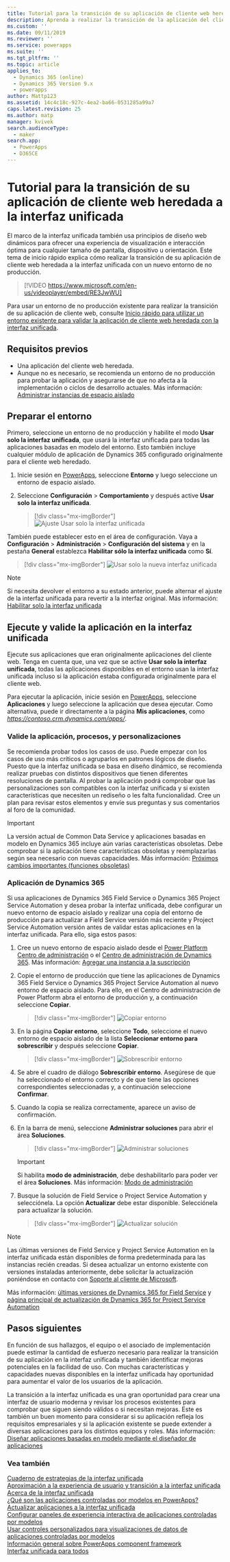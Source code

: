 ```yaml
---
title: Tutorial para la transición de su aplicación de cliente web heredada a la interfaz unificada | MicrosoftDocs
description: Aprenda a realizar la transición de la aplicación del cliente web heredado a la interfaz unificada
ms.custom: ''
ms.date: 09/11/2019
ms.reviewer: ''
ms.service: powerapps
ms.suite: ''
ms.tgt_pltfrm: ''
ms.topic: article
applies_to:
  - Dynamics 365 (online)
  - Dynamics 365 Version 9.x
  - powerapps
author: Mattp123
ms.assetid: 14c4c18c-927c-4ea2-ba66-0531285a99a7
caps.latest.revision: 25
ms.author: matp
manager: kvivek
search.audienceType:
  - maker
search.app:
  - PowerApps
  - D365CE
---
```

# <a name="quick-start-for-transitioning-your-legacy-web-client-application-to-unified-interface"></a>Tutorial para la transición de su aplicación de cliente web heredada a la interfaz unificada

El marco de la interfaz unificada también usa principios de diseño web dinámicos para ofrecer una experiencia de visualización e interacción óptima para cualquier tamaño de pantalla, dispositivo u orientación. Este tema de inicio rápido explica cómo realizar la transición de su aplicación de cliente web heredada a la interfaz unificada con un nuevo entorno de no producción. 

> [!VIDEO https://www.microsoft.com/en-us/videoplayer/embed/RE3JwWU]

Para usar un entorno de no producción existente para realizar la transición de su aplicación de cliente web, consulte [Inicio rápido para utilizar un entorno existente para validar la aplicación de cliente web heredada con la interfaz unificada](transition-web-app-existing.md). 
## <a name="prerequisites"></a>Requisitos previos
- Una aplicación del cliente web heredada. 
- Aunque no es necesario, se recomienda un entorno de no producción para probar la aplicación y asegurarse de que no afecta a la implementación o ciclos de desarrollo actuales. Más información: [Administrar instancias de espacio aislado](/dynamics365/admin/manage-sandbox-instances)

## <a name="prepare-the-environment"></a>Preparar el entorno
Primero, seleccione un entorno de no producción y habilite el modo **Usar solo la interfaz unificada**, que usará la interfaz unificada para todas las aplicaciones basadas en modelo del entorno. Esto también incluye cualquier módulo de aplicación de Dynamics 365 configurado originalmente para el cliente web heredado.

1. Inicie sesión en [PowerApps](https://web.powerapps.com/?utm_source=padocs&utm_medium=linkinadoc&utm_campaign=referralsfromdoc), seleccione **Entorno** y luego seleccione un entorno de espacio aislado. 

2. Seleccione **Configuración** > **Comportamiento** y después active **Usar solo la interfaz unificada**.

   > [!div class="mx-imgBorder"] 
   > ![Ajuste Usar solo la interfaz unificada](media/use-unified-interface-only-pac.png)

También puede establecer esto en el área de configuración. Vaya a **Configuración** > **Administración** > **Configuración del sistema** y en la pestaña **General** establezca **Habilitar sólo la interfaz unificada** como **Sí**.

> [!div class="mx-imgBorder"] 
> ![Usar solo la nueva interfaz unificada](media/use-unified-interface-only.png "Usar solo la nueva interfaz unificada")


> [!NOTE]
> Si necesita devolver el entorno a su estado anterior, puede alternar el ajuste de la interfaz unificada para revertir a la interfaz original. Más información: [Habilitar solo la interfaz unificada](/dynamics365/customer-engagement/admin/enable-unified-interface-only)

## <a name="run-and-validate-your-application-in-the-unified-interface"></a>Ejecute y valide la aplicación en la interfaz unificada
Ejecute sus aplicaciones que eran originalmente aplicaciones del cliente web. Tenga en cuenta que, una vez que se active **Usar solo la interfaz unificada**, todas las aplicaciones disponibles en el entorno usan la interfaz unificada incluso si la aplicación estaba configurada originalmente para el cliente web.

Para ejecutar la aplicación, inicie sesión en [PowerApps](https://web.powerapps.com/?utm_source=padocs&utm_medium=linkinadoc&utm_campaign=referralsfromdoc), seleccione **Aplicaciones** y luego seleccione la aplicación que desea ejecutar. Como alternativa, puede ir directamente a la página **Mis aplicaciones**, como *https://contoso.crm.dynamics.com/apps/*.

### <a name="validate-your-app-processes-and-customizations"></a>Valide la aplicación, procesos, y personalizaciones 
Se recomienda probar todos los casos de uso. Puede empezar con los casos de uso más críticos o agruparlos en patrones lógicos de diseño. Puesto que la interfaz unificada se basa en diseño dinámico, se recomienda realizar pruebas con distintos dispositivos que tienen diferentes resoluciones de pantalla. Al probar la aplicación podrá comprobar que las personalizaciones son compatibles con la interfaz unificada y si existen características que necesiten un rediseño o les falta funcionalidad. Cree un plan para revisar estos elementos y envíe sus preguntas y sus comentarios al foro de la comunidad. 

> [!IMPORTANT]
> La versión actual de Common Data Service y aplicaciones basadas en modelo en Dynamics 365 incluye aún varias características obsoletas. Debe comprobar si la aplicación tiene características obsoletas y reemplazarlas según sea necesario con nuevas capacidades. Más información: [Próximos cambios importantes (funciones obsoletas)](/dynamics365/get-started/whats-new/customer-engagement/important-changes-coming)

### <a name="dynamics-365-apps"></a>Aplicación de Dynamics 365
Si usa aplicaciones de Dynamics 365 Field Service o Dynamics 365 Project Service Automation y desea probar la interfaz unificada, debe configurar un nuevo entorno de espacio aislado y realizar una copia del entorno de producción para actualizar a Field Service versión más reciente y Project Service Automation versión antes de validar estas aplicaciones en la interfaz unificada. Para ello, siga estos pasos:

1. Cree un nuevo entorno de espacio aislado desde el [Power Platform Centro de administración](https://admin.powerplatform.microsoft.com/environments) o el [Centro de administración de Dynamics 365](https://port.crm.dynamics.com/). Más información: [Agregar una instancia a la suscripción](/dynamics365/customer-engagement/admin/add-instance-subscription)

2. Copie el entorno de producción que tiene las aplicaciones de Dynamics 365 Field Service o Dynamics 365 Project Service Automation al nuevo entorno de espacio aislado. Para ello, en el Centro de administración de Power Platform abra el entorno de producción y, a continuación seleccione **Copiar**.

    > [!div class="mx-imgBorder"] 
    > ![Copiar entorno](media/ppac-copy-environment.png "Copiar entorno")

3. En la página **Copiar entorno**, seleccione **Todo**, seleccione el nuevo entorno de espacio aislado de la lista **Seleccionar entorno para sobrescribir** y después seleccione **Copiar**. 

    > [!div class="mx-imgBorder"] 
    > ![Sobrescribir entorno](media/ppac-copy-overwrite.png "Sobrescribir entorno")

4. Se abre el cuadro de diálogo **Sobrescribir entorno**. Asegúrese de que ha seleccionado el entorno correcto y de que tiene las opciones correspondientes seleccionadas y, a continuación seleccione **Confirmar**. 

5. Cuando la copia se realiza correctamente, aparece un aviso de confirmación. 

6. En la barra de menú, seleccione **Administrar soluciones** para abrir el área **Soluciones**. 

    > [!div class="mx-imgBorder"] 
    > ![Administrar soluciones](media/ppac-manage-solutions.png "Administrar soluciones")

    > [!IMPORTANT]
    > Si habilita **modo de administración**, debe deshabilitarlo para poder ver el área **Soluciones**. Más información: [Modo de administración](/power-platform/admin/sandbox-environments#administration-mode)

7. Busque la solución de Field Service o Project Service Automation y selecciónela. La opción **Actualizar** debe estar disponible. Selecciónela para actualizar la solución. 

    > [!div class="mx-imgBorder"] 
    > ![Actualizar solución](media/ppac-upgrade-solution.png "Actualizar solución")
    
> [!NOTE]
> Las últimas versiones de Field Service y Project Service Automation en la interfaz unificada están disponibles de forma predeterminada para las instancias recién creadas. Si desea actualizar un entorno existente con versiones instaladas anteriormente, debe solicitar la actualización poniéndose en contacto con [Soporte al cliente de Microsoft](https://go.microsoft.com/fwlink/?LinkId=853505). 

Más información: [últimas versiones de Dynamics 365 for Field Service](/dynamics365/customer-engagement/field-service/version-history#latest-versions) y [página principal de actualización de Dynamics 365 for Project Service Automation](/dynamics365/customer-engagement/project-service/upgrade-psa-home-page)

## <a name="next-steps"></a>Pasos siguientes
En función de sus hallazgos, el equipo o el asociado de implementación puede estimar la cantidad de esfuerzo necesario para realizar la transición de su aplicación en la interfaz unificada y también identificar mejoras potenciales en la facilidad de uso. Con muchas características y capacidades nuevas disponibles en la interfaz unificada hay oportunidad para aumentar el valor de los usuarios de la aplicación. 

La transición a la interfaz unificada es una gran oportunidad para crear una interfaz de usuario moderna y revisar los procesos existentes para comprobar que siguen siendo válidos o si necesitan mejoras. Este es también un buen momento para considerar si su aplicación refleja los requisitos empresariales y si la aplicación existente se puede extender a diversas aplicaciones para los distintos equipos y roles.
Más información: [Diseñar aplicaciones basadas en modelo mediante el diseñador de aplicaciones](design-custom-business-apps-using-app-designer.md)  

### <a name="see-also"></a>Vea también
<!-- Unified Interface transition community (link tbd) <br />  -->
[Cuaderno de estrategias de la interfaz unificada](unified-interface-playbook.md) <br />
[Aproximación a la experiencia de usuario y transición a la interfaz unificada](approaching-unified-interface.md) <br />
[Acerca de la interfaz unificada](/dynamics365/customer-engagement/admin/about-unified-interface) <br />
[¿Qué son las aplicaciones controladas por modelos en PowerApps?](model-driven-app-overview.md) <br />
[Actualizar aplicaciones a la interfaz unificada](/dynamics365/customer-engagement/admin/update-apps-to-unified-interface) <br />
[Configurar paneles de experiencia interactiva de aplicaciones controladas por modelos](configure-interactive-experience-dashboards.md) <br />
[Usar controles personalizados para visualizaciones de datos de aplicaciones controladas por modelos](use-custom-controls-data-visualizations.md) <br />
[Información general sobre PowerApps component framework](/powerapps/developer/component-framework/overview) <br />
[Interfaz unificada para todos](/power-platform-release-plan/2019wave2/microsoft-powerapps/unified-interface-app-everybody)

